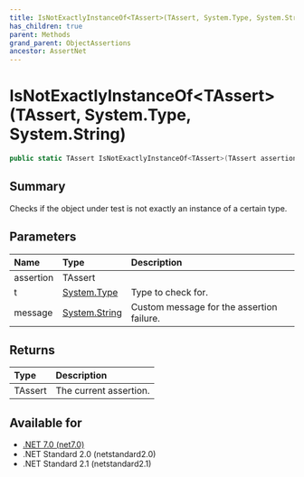 ```yaml
---
title: IsNotExactlyInstanceOf<TAssert>(TAssert, System.Type, System.String)
has_children: true
parent: Methods
grand_parent: ObjectAssertions
ancestor: AssertNet
---
```

# IsNotExactlyInstanceOf&lt;TAssert&gt;(TAssert, System.Type, System.String)

```csharp
public static TAssert IsNotExactlyInstanceOf<TAssert>(TAssert assertion, System.Type t, System.String message);
```

## Summary
Checks if the object under test is not exactly an instance of a certain type.

## Parameters
| Name      | Type                                                                        | Description                               |
|:----------|:----------------------------------------------------------------------------|:------------------------------------------|
| assertion | TAssert                                                                     |                                           |
| t         | [System.Type](https://learn.microsoft.com/en-us/dotnet/api/system.type)     | Type to check for.                        |
| message   | [System.String](https://learn.microsoft.com/en-us/dotnet/api/system.string) | Custom message for the assertion failure. |


## Returns
| Type    | Description            |
|:--------|:-----------------------|
| TAssert | The current assertion. |

## Available for
- [.NET 7.0 (net7.0)](https://versionsof.net/core/7.0/)
- .NET Standard 2.0 (netstandard2.0)
- .NET Standard 2.1 (netstandard2.1)
